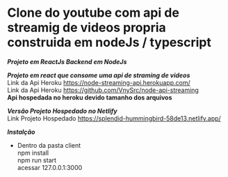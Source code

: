 # Clone do youtube com api de streamig de videos propria construida em nodeJs / typescript

***Projeto em ReactJs Backend em NodeJs***

***Projeto em react que consome uma api de straming de videos*** <br />
Link da Api Heroku https://node-streaming-api.herokuapp.com/<br />
Link da Api Heroku https://github.com/VnySrc/node-api-streaming<br />
**Api hospedada no heroku devido tamanho dos arquivos**<br />

***Versâo Projeto Hospedado no Netlify***<br />
Link Projeto Hospedado https://splendid-hummingbird-58de13.netlify.app/ <br />

***Instalção*** <br />

- Dentro da pasta client <br />
npm install <br />
npm run start <br />
acessar 127.0.0.1:3000 <br />
